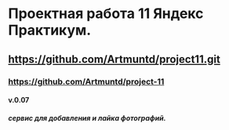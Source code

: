 # Проектная работа 11 Яндекс Практикум.
## https://github.com/Artmuntd/project11.git
### https://github.com/Artmuntd/project-11
#### v.0.07
##### сервис для добавления и лайка фотографий. 
